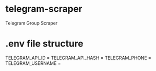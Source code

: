 # telegram-scraper
Telegram Group Scraper


# .env file structure
TELEGRAM_API_ID = <your api id>
TELEGRAM_API_HASH = <your api hash>
TELEGRAM_PHONE = <your phone>
TELEGRAM_USERNAME = <your username>
